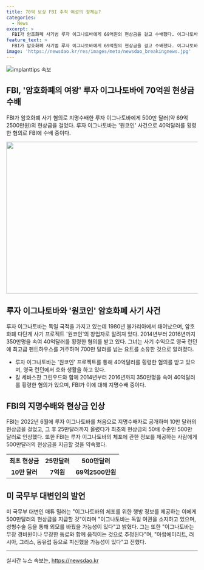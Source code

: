 ```yaml
---
title: 70억 보상 FBI 추적 여성의 정체는?
categories:
  - News
excerpt: >
  FBI가 암호화폐 사기범 루자 이그나토바에게 69억원의 현상금을 걸고 수배했다. 이그나토바는 원코인 사업을 통해 40억달러를 사칭한 혐의를 받으며, 영국 런던의 펜트하우스에 거주하고 96억원의 요트를 소유했다. 이그나토바는 2017년 혐의를 받던 중 도주하고, FBI는 그녀의 수배를 놓치지 않았다. FBI는 500만달러의 현상금을 제시하며 경비원과 함께 이동하고 외모를 바꾼 가능성을 경고하고 있다.
feature_text: >
  FBI가 암호화폐 사기범 루자 이그나토바에게 69억원의 현상금을 걸고 수배했다. 이그나토바는 원코인 사업을 통해 40억달러를 사칭한 혐의를 받으며, 영국 런던의 펜트하우스에 거주하고 96억원의 요트를 소유했다. 이그나토바는 2017년 혐의를 받던 중 도주하고, FBI는 그녀의 수배를 놓치지 않았다. FBI는 500만달러의 현상금을 제시하며 경비원과 함께 이동하고 외모를 바꾼 가능성을 경고하고 있다.
image: 'https://newsdao.kr/res/images/meta/newsdao_breakingnews.jpg'
---
```


<p><img src="https://newsdao.kr/res/images/meta/newsdao_breakingnews.jpg" alt="implanttips 속보" /></p>

<h2 data-ke-size="size26">FBI, '암호화폐의 여왕' 루자 이그나토바에 70억원 현상금 수배</h2>

<p data-ke-size="size16">FBI가 암호화폐 사기 혐의로 지명수배한 루자 이그나토바에게 500만 달러(약 69억2500만원)의 현상금을 걸었다. 루자 이그나토바는 '원코인' 사건으로 40억달러를 횡령한 혐의로 FBI에 수배 중이다.</p>

<p><img class="fr-fin fr-dib" src="https://www.linktoimage.com" width="600" height="400" data-ke-size="size16"></p>

<h2 data-ke-size="size26">루자 이그나토바와 '원코인' 암호화폐 사기 사건</h2>

<p data-ke-size="size16">루자 이그나토바는 독일 국적을 가지고 있는데 1980년 불가리아에서 태어났으며, 암호화폐 다단계 사기 프로젝트 '원코인'의 창업자로 알려져 있다. 2014년부터 2016년까지 350만명을 속여 40억달러를 횡령한 혐의를 받고 있다. 그녀는 사기 수익으로 영국 런던에 최고급 펜트하우스를 거주하며 700만 달러를 넘는 요트를 소유한 것으로 알려졌다.</p>

<ul data-ke-size="size16">
  <li>루자 이그나토바는 '원코인' 프로젝트를 통해 40억달러를 횡령한 혐의를 받고 있으며, 영국 런던에서 호화 생활을 하고 있다.</li>
  <li>칼 세바스찬 그린우드와 함께 2014년부터 2016년까지 350만명을 속여 40억달러를 횡령한 혐의가 있으며, FBI가 이에 대해 지명수배 중이다.</li>
</ul>

<h2 data-ke-size="size26">FBI의 지명수배와 현상금 인상</h2>

<p data-ke-size="size16">FBI는 2022년 6월에 루자 이그나토바를 처음으로 지명수배자로 공개하며 10만 달러의 현상금을 걸었고, 그 후 25만달러까지 올렸다가 최초의 현상금의 50배 수준인 500만 달러로 인상했다. 또한 FBI는 루자 이그나토바의 체포에 관한 정보를 제공하는 사람에게 500만달러의 현상금을 지급할 것을 약속했다.</p>

<table data-ke-size="size16">
  <tr>
    <th><b>최초 현상금</b></th>
    <th><b>25만달러</b></th>
    <th><b>500만달러</b></th>
  </tr>
  <tr>
    <td style="text-align: center; height: 17px;"><b>10만 달러</b></td>
    <td style="text-align: center; height: 17px;"><b>7억원</b></td>
    <td style="text-align: center; height: 17px;"><b>69억2500만원</b></td>
  </tr>
</table>

<h2 data-ke-size="size26">미 국무부 대변인의 발언</h2>

<p data-ke-size="size16">미 국무부 대변인 매튜 밀러는 "이그나토바의 체포를 위한 행방 정보를 제공하는 이에게 500만달러의 현상금을 지급할 것"이라며 "이그나토바는 독일 여권을 소지하고 있으며, 성형수술 등을 통해 외모를 바꿨을 가능성이 있다"고 밝혔다. 그는 또한 "이그나토바는 무장 경비원이나 무장한 동료와 함께 움직이는 것으로 추정된다"며, "아랍에미리트, 러시아, 그리스, 동유럽 등으로 피신했을 가능성이 있다"고 전했다.</p>

<hr data-ke-size="size16">
실시간 뉴스 속보는, <a href="https://newsdao.kr" rel="dofollow">https://newsdao.kr</a>


